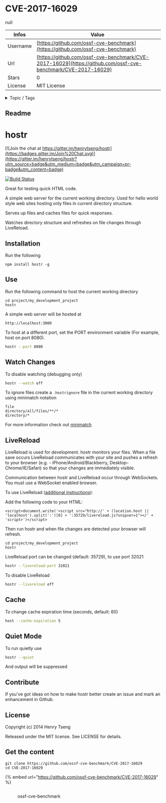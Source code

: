 # CVE-2017-16029

null

| Infos    | Value                                                              |
| -------- | -------------------------------------------------------------------|
| Username | [https://github.com/ossf-cve-benchmark](https://github.com/ossf-cve-benchmark) |
| Url      | [https://github.com/ossf-cve-benchmark/CVE-2017-16029](https://github.com/ossf-cve-benchmark/CVE-2017-16029)                                               |
| Stars    | 0                                                          |
| License  | MIT License                                                        |

<details>

<summary>Topic / Tags</summary>



</details>

## Readme

hostr
=====

[![Join the chat at https://gitter.im/henrytseng/hostr](https://badges.gitter.im/Join%20Chat.svg)](https://gitter.im/henrytseng/hostr?utm_source=badge&utm_medium=badge&utm_campaign=pr-badge&utm_content=badge)

[![Build Status](https://travis-ci.org/henrytseng/hostr.svg?branch=master)](https://github.com/henrytseng/hostr)


Great for testing quick HTML code.  

A simple web server for the current working directory.  Used for hello world style web sites hosting only files in current directory structure.

Serves up files and caches files for quick responses.  

Watches directory structure and refreshes on file changes through LiveReload.  



Installation
------------

Run the following

	npm install hostr -g



Use
----

Run the following command to host the current working directory

	cd project/my_development_project
	hostr
	
A simple web server will be hosted at 

	http://localhost:3000

To host at a different port, set the PORT environment variable (For example, host on port 8080).  

```sh
hostr --port 8080
```


Watch Changes
-------------

To disable watching (debugging only)

```sh
hostr --watch off
```

To ignore files create a `.hostrignore` file in the current working directory using minimatch notation

	file
	directory/all/files/**/*
	directory/*

For more information check out [minimatch](https://www.npmjs.com/package/minimatch)


LiveReload
----------

LiveReload is used for development.  hostr monitors your files.  When a file save occurs LiveReload communicates with your site and pushes a refresh to your browser (e.g. - iPhone/Android/Blackberry, Desktop-Chrome/IE/Safari) so that your changes are immediately visible.  

Communication between hostr and LiveReload occur through WebSockets.  You must use a WebSocket enabled browser.  

To use LiveReload ([additional instructions](http://feedback.livereload.com/knowledgebase/articles/86180-how-do-i-add-the-script-tag-manually-)): 

Add the following code to your HTML:  

	<script>document.write('<script src="http://' + (location.host || 'localhost').split(':')[0] + ':35729/livereload.js?snipver=1"></' + 'script>')</script>

Then run hostr and when file changes are detected your browser will refresh.  

	cd project/my_development_project
	hostr

LiveReload port can be changed (default: 35729), to use port 32021

```sh
hostr --livereload-port 32021
```

To disable LiveReload

```sh
hostr --livereload off
```



Cache
-----

To change cache expiration time (seconds, default: 60)

```sh
host --cache-expiration 5
```



Quiet Mode
----------

To run quietly use 

```sh
hostr --quiet
```

And output will be suppressed


Contribute
----------

If you've got ideas on how to make hostr better create an issue and mark an enhancement in Github.  



License
-------

Copyright (c) 2014 Henry Tseng

Released under the MIT license. See LICENSE for details.



## Get the content

```
git clone https://github.com/ossf-cve-benchmark/CVE-2017-16029
cd CVE-2017-16029
```

{% embed url="https://github.com/ossf-cve-benchmark/CVE-2017-16029" %}

<figure><img src="https://avatars.githubusercontent.com/u/73492049?v=4" alt=""><figcaption><p>ossf-cve-benchmark</p></figcaption></figure>
